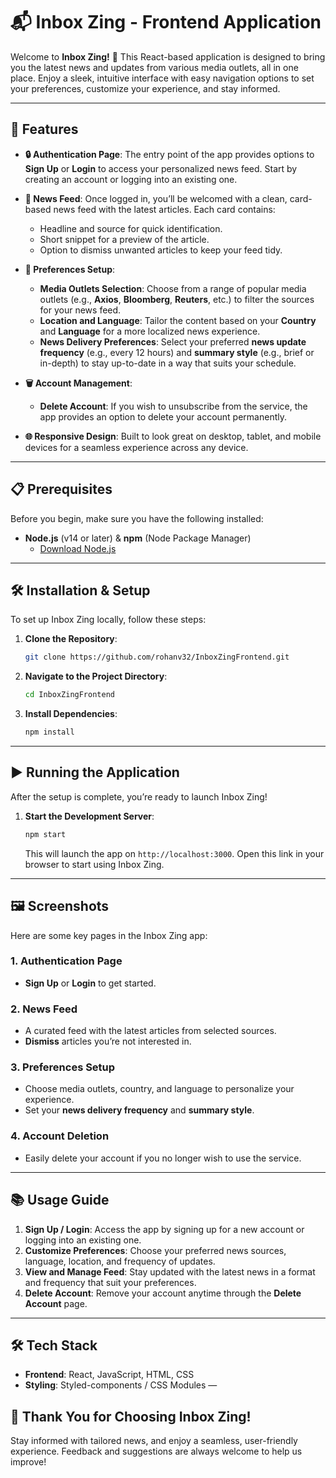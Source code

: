 # 📬 Inbox Zing - Frontend Application

Welcome to **Inbox Zing!** 🎉 This React-based application is designed to bring you the latest news and updates from various media outlets, all in one place. Enjoy a sleek, intuitive interface with easy navigation options to set your preferences, customize your experience, and stay informed.

---

## 🚀 Features

- **🔒 Authentication Page**: The entry point of the app provides options to **Sign Up** or **Login** to access your personalized news feed. Start by creating an account or logging into an existing one.

- **📰 News Feed**: Once logged in, you’ll be welcomed with a clean, card-based news feed with the latest articles. Each card contains:
  - Headline and source for quick identification.
  - Short snippet for a preview of the article.
  - Option to dismiss unwanted articles to keep your feed tidy.

- **🔄 Preferences Setup**:
  - **Media Outlets Selection**: Choose from a range of popular media outlets (e.g., **Axios**, **Bloomberg**, **Reuters**, etc.) to filter the sources for your news feed.
  - **Location and Language**: Tailor the content based on your **Country** and **Language** for a more localized news experience.
  - **News Delivery Preferences**: Select your preferred **news update frequency** (e.g., every 12 hours) and **summary style** (e.g., brief or in-depth) to stay up-to-date in a way that suits your schedule.

- **🗑️ Account Management**:
  - **Delete Account**: If you wish to unsubscribe from the service, the app provides an option to delete your account permanently.

- **🌐 Responsive Design**: Built to look great on desktop, tablet, and mobile devices for a seamless experience across any device.

---

## 📋 Prerequisites

Before you begin, make sure you have the following installed:

- **Node.js** (v14 or later) & **npm** (Node Package Manager)
  - [Download Node.js](https://nodejs.org/)

---

## 🛠️ Installation & Setup

To set up Inbox Zing locally, follow these steps:

1. **Clone the Repository**:
   ```bash
   git clone https://github.com/rohanv32/InboxZingFrontend.git

2. **Navigate to the Project Directory**:
   ```bash
   cd InboxZingFrontend

3. **Install Dependencies**:
   ```bash
   npm install
   
---

## ▶️ Running the Application

After the setup is complete, you’re ready to launch Inbox Zing!

1. **Start the Development Server**:
   ```bash
   npm start
   ```
   This will launch the app on `http://localhost:3000`. Open this link in your browser to start using Inbox Zing.

---

## 🖼️ Screenshots

Here are some key pages in the Inbox Zing app:

### 1. Authentication Page
- **Sign Up** or **Login** to get started.

### 2. News Feed
- A curated feed with the latest articles from selected sources.
- **Dismiss** articles you’re not interested in.

### 3. Preferences Setup
- Choose media outlets, country, and language to personalize your experience.
- Set your **news delivery frequency** and **summary style**.

### 4. Account Deletion
- Easily delete your account if you no longer wish to use the service.

---

## 📚 Usage Guide

1. **Sign Up / Login**: Access the app by signing up for a new account or logging into an existing one.
2. **Customize Preferences**: Choose your preferred news sources, language, location, and frequency of updates.
3. **View and Manage Feed**: Stay updated with the latest news in a format and frequency that suit your preferences.
4. **Delete Account**: Remove your account anytime through the **Delete Account** page.

---

## 🛠️ Tech Stack

- **Frontend**: React, JavaScript, HTML, CSS
- **Styling**: Styled-components / CSS Modules
—

## 🥳 Thank You for Choosing Inbox Zing!

Stay informed with tailored news, and enjoy a seamless, user-friendly experience. Feedback and suggestions are always welcome to help us improve!
```




